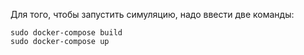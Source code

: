 Для того, чтобы запустить симуляцию, надо ввести две команды:
```
sudo docker-compose build
sudo docker-compose up
```
